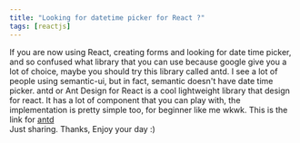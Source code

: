 ```yaml
---
title: "Looking for datetime picker for React ?"
tags: [reactjs]
---
```

If you are now using React, creating forms and looking for date time picker, and so confused what library that you can use because google
give you a lot of choice,
maybe you should try this library called antd. I see a lot of people using semantic-ui, but in fact, semantic doesn't have date time picker.
antd or Ant Design for React is a cool lightweight library that design for react. It has a lot of component that you can play with, the
implementation is pretty simple too, for beginner like me wkwk. This is the link for [antd](https://ant.design/docs/react/introduce) <br>
Just sharing. Thanks, Enjoy your day :)
